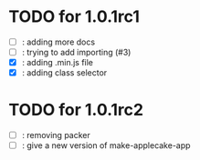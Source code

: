 # TODO for 1.0.1rc1
- [ ] :  adding more docs
- [ ] :  trying to add importing (#3)
- [x] :  adding .min.js file
- [X] :  adding class selector 
# TODO for 1.0.1rc2
- [ ] :  removing packer
- [ ] :  give a new version of make-applecake-app
